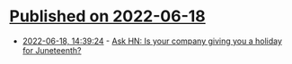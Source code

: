 # [Published on 2022-06-18](index.md)

* [2022-06-18, 14:39:24](https://news.ycombinator.com/item?id=31790169) - [Ask HN: Is your company giving you a holiday for Juneteenth?](https://news.ycombinator.com/item?id=31790169)
